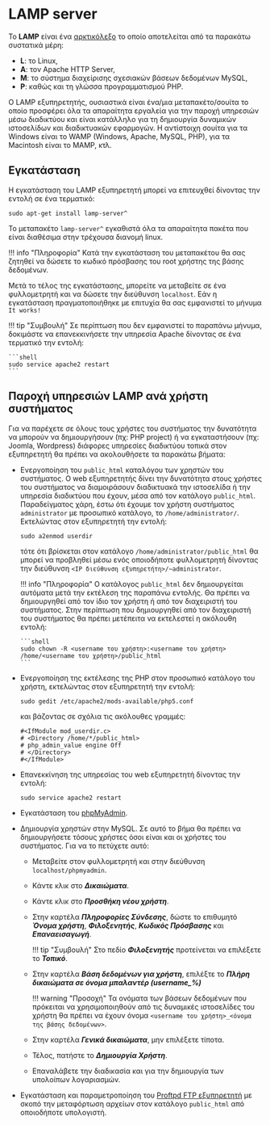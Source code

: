 # LAMP server

Το **LAMP** είναι ένα
[αρκτικόλεξο](https://el.wikipedia.org/wiki/Αρκτικόλεξο)
το οποίο αποτελείται από τα παρακάτω συστατικά μέρη:

  - **L**: το Linux,
  - **A**: τον Apache HTTP Server,
  - **Μ**: το σύστημα διαχείρισης σχεσιακών βάσεων δεδομένων MySQL,
  - **P**: καθώς και τη γλώσσα προγραμματισμού PHP.

Ο LAMP εξυπηρετητής, ουσιαστικά είναι ένα/μια μεταπακέτο/σουίτα το οποίο
προσφέρει όλα τα απαραίτητα εργαλεία για την παροχή υπηρεσιών μέσω
διαδικτύου και είναι κατάλληλο για τη δημιουργία δυναμικών
ιστοσελίδων και διαδικτυακών εφαρμογών. Η αντίστοιχη σουίτα για
τα Windows είναι το WAMP (Windows, Apache, MySQL, PHP), για τα
Macintosh είναι το MAMP, κτλ.

## Εγκατάσταση

Η εγκατάσταση του LAMP εξυπηρετητή μπορεί να επιτευχθεί δίνοντας την
εντολή σε ένα τερματικό:

```shell
sudo apt-get install lamp-server^
```

Το μεταπακέτο `lamp-server^` εγκαθιστά όλα τα απαραίτητα πακέτα που είναι
διαθέσιμα στην τρέχουσα διανομή linux.

!!! info "Πληροφορία"
    Κατά την εγκατάσταση του μεταπακέτου θα σας ζητηθεί να δώσετε το κωδικό πρόσβασης του root χρήστης της βάσης δεδομένων.

Μετά το τέλος της εγκατάστασης, μπορείτε να μεταβείτε σε ένα
φυλλομετρητή και να δώσετε την διεύθυνση `localhost`. Εάν η εγκατάσταση
πραγματοποιήθηκε με επιτυχία θα σας εμφανιστεί το μήνυμα `It works!`

!!! tip "Συμβουλή"
    Σε περίπτωση που δεν εμφανιστεί το παραπάνω μήνυμα, δοκιμάστε να επανεκκινήσετε την υπηρεσία Apache δίνοντας σε ένα τερματικό την εντολή:

    ```shell
    sudo service apache2 restart
    ```

## Παροχή υπηρεσιών LAMP ανά χρήστη συστήματος

Για να παρέχετε σε όλους τους χρήστες του συστήματος την δυνατότητα να
μπορούν να δημιουργήσουν (πχ: PHP project) ή να εγκαταστήσουν (πχ:
Joomla, Wordpress) διάφορες υπηρεσίες διαδικτύου τοπικά στον εξυπηρετητή
θα πρέπει να ακολουθήσετε τα παρακάτω βήματα:

  - Ενεργοποίηση του `public_html` καταλόγου των χρηστών του συστήματος.
    Ο web εξυπηρετητής  δίνει την δυνατότητα στους χρήστες του
    συστήματος να διαμοιράσουν διαδικτυακά την ιστοσελίδα ή την
    υπηρεσία διαδικτύου που έχουν, μέσα από τον κατάλογο `public_html`.
    Παραδείγματος χάρη, έστω ότι έχουμε τον χρήστη συστήματος
    `administrator` με προσωπικό κατάλογο, το `/home/administrator/`.
    Εκτελώντας στον εξυπηρετητή την εντολή:

    ```shell
    sudo a2enmod userdir
    ```

    τότε ότι βρίσκεται στον κατάλογο `/home/administrator/public_html`
    θα μπορεί να προβληθεί μέσω ενός οποιοδήποτε φυλλομετρητή δίνοντας
    την διεύθυνση `<IP διεύθυνση εξυπηρετήτη>/~administrator`.

    !!! info "Πληροφορία"
        Ο κατάλογος `public_html` δεν δημιουργείται αυτόματα μετά την εκτέλεση της παραπάνω εντολής. Θα πρέπει να δημιουργηθεί από τον ίδιο τον χρήστη ή από τον διαχειριστή του συστήματος. Στην περίπτωση που δημιουργηθεί από τον διαχειριστή του συστήματος θα πρέπει μετέπειτα να εκτελεστεί η ακόλουθη εντολή:

        ```shell
        sudo chown -R <username του χρήστη>:<username του χρήστη> /home/<username του χρήστη>/public_html
        ```

  - Ενεργοποίηση της εκτέλεσης της PHP στον προσωπικό κατάλογο του
    χρήστη, εκτελώντας στον εξυπηρετητή την εντολή:

    ```shell
    sudo gedit /etc/apache2/mods-available/php5.conf
    ```

    και βάζοντας σε σχόλια τις ακόλουθες γραμμές:

    ```title="php5.conf"
    #<IfModule mod_userdir.c>
    # <Directory /home/*/public_html>
    # php_admin_value engine Off
    # </Directory>
    #</IfModule>
    ```
  
  - Επανεκκίνηση της υπηρεσίας του web εξυπηρετητή δίνοντας την
    εντολή:

    ```shell
    sudo service apache2 restart
    ```

  - Εγκατάσταση του [phpMyAdmin](phpMyAdmin.md#Εγκατάσταση).
  - Δημιουργία χρηστών στην MySQL. Σε αυτό το βήμα θα πρέπει να
    δημιουργήσετε τόσους χρήστες όσοι είναι και οι χρήστες του
    συστήματος. Για να το πετύχετε αυτό:
      - Μεταβείτε στον φυλλομετρητή και στην διεύθυνση `localhost/phpmyadmin`.
      - Κάντε κλικ στο ***Δικαιώματα***.
      - Κάντε κλικ στο ***Προσθήκη νέου χρήστη***.
      - Στην καρτέλα ***Πληροφορίες Σύνδεσης***, δώστε το επιθυμητό
        ***Όνομα χρήστη***, ***Φιλοξενητής***,
        ***Κωδικός Πρόσβασης*** και ***Επαναεισαγωγή***.

        !!! tip "Συμβουλή"
            Στο πεδίο ***Φιλοξενητής*** προτείνεται να επιλέξετε
            το ***Τοπικό***.

      - Στην καρτέλα ***Βάση δεδομένων για χρήστη***, επιλέξτε το
        ***Πλήρη δικαιώματα σε όνομα μπαλαντέρ (username\_%)***

        !!! warning "Προσοχή"
            Τα ονόματα των βάσεων δεδομένων που πρόκειται να χρησιμοποιηθούν από τις δυναμικές ιστοσελίδες του χρήστη θα πρέπει να έχουν όνομα `<username του χρήστη>_<όνομα της βάσης δεδομένων>`.
      
      - Στην καρτέλα ***Γενικά δικαιώματα***, μην επιλέξετε τίποτα.
      - Τέλος, πατήστε το ***Δημιουργία Χρήστη***.
      - Επαναλάβετε την διαδικασία και για την δημιουργία των υπολοίπων
        λογαριασμών.

  - Εγκατάσταση και παραμετροποίηση του [Proftpd FTP εξυπηρετητή]() με σκοπό την
    μεταφόρτωση αρχείων στον κατάλογο `public_html` από οποιοδήποτε υπολογιστή.

